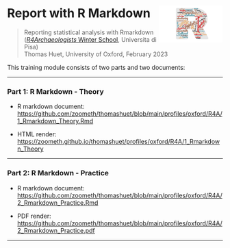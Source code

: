 # Report with R Markdown <img src="www/logo.png" width='150px' align="right"/>
> Reporting statistical analysis with Rmarkdown ([*R4Archaeologists* Winter School](https://www.unipi.it/index.php/humanities/item/16574-r4rchaeologists), Universita di Pisa)  
> Thomas Huet, University of Oxford, February 2023

This training module consists of two parts and two documents:

---

### Part 1: R Markdown - Theory

* R markdown document: https://github.com/zoometh/thomashuet/blob/main/profiles/oxford/R4A/1_Rmarkdown_Theory.Rmd

* HTML render: https://zoometh.github.io/thomashuet/profiles/oxford/R4A/1_Rmarkdown_Theory  

---

### Part 2: R Markdown - Practice

* R markdown document: https://github.com/zoometh/thomashuet/blob/main/profiles/oxford/R4A/2_Rmarkdown_Practice.Rmd

* PDF render: https://github.com/zoometh/thomashuet/blob/main/profiles/oxford/R4A/2_Rmarkdown_Practice.pdf

---
